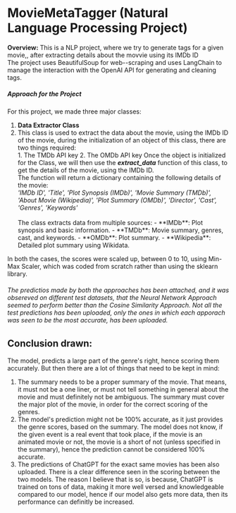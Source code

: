 <h1> MovieMetaTagger (Natural Language Processing Project) </h1>
        <p><strong>Overview:</strong> This is a NLP project, where we try to generate tags for a given movie,, after extracting details about the movvie using its IMDb ID <br>
        The project uses BeautifulSoup for web--scraping and uses LangChain to manage the interaction with the OpenAI API for generating and cleaning tags.</p>
<h5> Approach for the Project</h5>
<p> For this project, we made three major classes: </p>
<OL>
  <li> <b> Data Extractor Class </b> </li>
  <li> This class is used to extract the data about the movie, using the IMDb ID of the movie, during the initialization of an object of this class, there are two things required:<br>
        1. The TMDb API key
        2. The OMDb API key
  Once the object is initialized for the Class, we will then use the <b><i>extract_data</i></b> function of this class, to get the details of the movie, using the IMDb ID.<br>
  The function will return a dictionary containing the following details of the movie: <br>
  <i>'IMDb ID', 'Title', 'Plot Synopsis (IMDb)', 'Movie Summary (TMDb)', 'About Movie (Wikipedia)', 'Plot Summary (OMDb)', 'Director', 'Cast', 'Genres', 'Keywords'</i>
  <br><br>
  The class extracts data from multiple sources:
  - **IMDb**: Plot synopsis and basic information.
  - **TMDb**: Movie summary, genres, cast, and keywords.
  - **OMDb**: Plot summary.
  - **Wikipedia**: Detailed plot summary using Wikidata. </li>
</OL>
<p> In both the cases, the scores were scaled up, between 0 to 10, using Min-Max Scaler, which was coded from scratch rather than using the sklearn library.</p>


<h6> The predictios made by both the approaches has been attached, and it was obsereved on different test datasets, that the Neural Network Approach seemed to perform better than the Cosine Similarity Approach. Not all the test predictions has been uploaded, only the ones in which each apporach was seen to be the most accurate, has been uploaded.</h6>


<h2> Conclusion drawn: </h2>
<p> The model, predicts a large part of the genre's right, hence scoring them accurately. But then there are a lot of things that need to be kept in mind:</p>
<ol>
  <li> The summary needs to be a proper summary of the movie. That means, it must not be a one liner, or must not tell something in general about the movie and must definitely not be ambiguous. The summary must cover the major plot of the movie, in order for the correct scoring of the genres.</li>
  <li> The model's prediction might not be 100% accurate, as it just provides the genre scores, based on the summary. The model does not know, if the given event is a real event that took place, if the movie is an animated movie or not, the movie is a short of not (unless specified in the summary), hence the prediction cannot be considered 100% accurate.</li>
  <li> The predictions of ChatGPT for the exact same movies has been also uploaded. There is a clear difference seen in the scoring between the two models. The reason I believe that is so, is because, ChatGPT is trained on tons of data, making it more well versed and knowledgeable compared to our model, hence if our model also gets more data, then its performance can definitly be increased.</li>
</ol>
